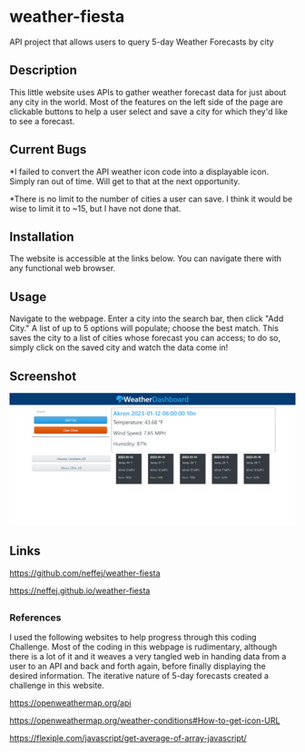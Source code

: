 # weather-fiesta
API project that allows users to query 5-day Weather Forecasts by city 


## Description
This little website uses APIs to gather weather forecast data for just about any city in the world.  Most of the features on the left side of the page are clickable buttons to help a user select and save a city for which they'd like to see a forecast.  


## Current Bugs
*I failed to convert the API weather icon code into a displayable icon. Simply ran out of time. Will get to that at the next opportunity.

*There is no limit to the number of cities a user can save. I think it would be wise to limit it to ~15, but I have not done that.

## Installation
The website is accessible at the links below. You can navigate there with any functional web browser.

## Usage
Navigate to the webpage. Enter a city into the search bar, then click "Add City." A list of up to 5 options will populate; choose the best match.  This saves the city to a list of cities whose forecast you can access; to do so, simply click on the saved city and watch the data come in!

## Screenshot

![The deployed website matches the mock-up provided in the service ticket. ](./assets/screenshot.png)

## Links
https://github.com/neffej/weather-fiesta

https://neffej.github.io/weather-fiesta 
##



### References
I used the following websites to help progress through this coding Challenge. Most of the coding in this webpage is rudimentary, although there is a lot of it and it weaves a very tangled web in handing data from a user to an API and back and forth again, before finally displaying the desired information.  The iterative nature of 5-day forecasts created a challenge in this website.  

https://openweathermap.org/api

https://openweathermap.org/weather-conditions#How-to-get-icon-URL

https://flexiple.com/javascript/get-average-of-array-javascript/







